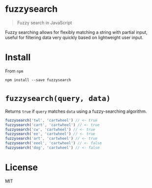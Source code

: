 # fuzzysearch

> Fuzzy search in JavaScript

Fuzzy searching allows for flexibly matching a string with partial input, useful for filtering data very quickly based on lightweight user input.

# Install

From `npm`

```shell
npm install --save fuzzysearch
```

# `fuzzysearch(query, data)`

Returns `true` if `query` matches `data` using a fuzzy-searching algorithm.

```js
fuzzysearch('twl', 'cartwheel') // <- true
fuzzysearch('cart', 'cartwheel') // <- true
fuzzysearch('cw', 'cartwheel') // <- true
fuzzysearch('ee', 'cartwheel') // <- true
fuzzysearch('art', 'cartwheel') // <- true
fuzzysearch('eeel', 'cartwheel') // <- false
fuzzysearch('dog', 'cartwheel') // <- false
```

# License

MIT
